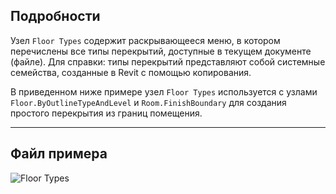 ## Подробности
Узел `Floor Types` содержит раскрывающееся меню, в котором перечислены все типы перекрытий, доступные в текущем документе (файле). Для справки: типы перекрытий представляют собой системные семейства, созданные в Revit с помощью копирования.

В приведенном ниже примере узел `Floor Types` используется с узлами `Floor.ByOutlineTypeAndLevel` и `Room.FinishBoundary` для создания простого перекрытия из границ помещения.
___
## Файл примера

![Floor Types](./DSRevitNodesUI.FloorTypes_img.jpg)

